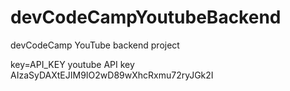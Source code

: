 # devCodeCampYoutubeBackend

devCodeCamp YouTube backend project

key=API_KEY youtube API key AIzaSyDAXtEJIM9IO2wD89wXhcRxmu72ryJGk2I
